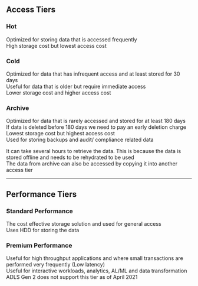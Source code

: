 ## Access Tiers

### Hot

Optimized for storing data that is accessed frequently  
High storage cost but lowest access cost

### Cold

Optimized for data that has infrequent access and at least stored for 30 days  
Useful for data that is older but require immediate access  
Lower storage cost and higher access cost

### Archive

Optimized for data that is rarely accessed and stored for at least 180 days  
If data is deleted before 180 days we need to pay an early deletion charge  
Lowest storage cost but highest access cost  
Used for storing backups and audit/ compliance related data

It can take several hours to retrieve the data. This is because the data is stored offline and needs to be rehydrated to be used  
The data from archive can also be accessed by copying it into another access tier

---

## Performance Tiers

### Standard Performance

The cost effective storage solution and used for general access  
Uses HDD for storing the data

### Premium Performance

Useful for high throughput applications and where small transactions are performed very frequently (Low latency)  
Useful for interactive workloads, analytics, AL/ML and data transformation  
ADLS Gen 2 does not support this tier as of April 2021
